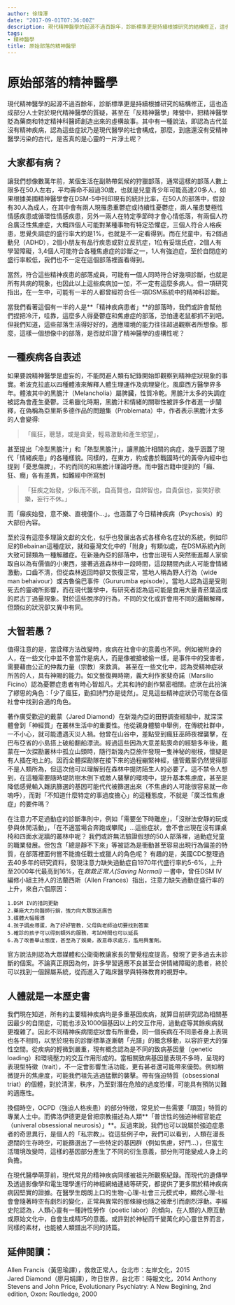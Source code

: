 ```yaml
---
author: 徐瑋澤
date: "2017-09-01T07:36:00Z"
description: 現代精神醫學的起源不過百餘年，診斷標準更是持續根據研究的結構修正，這也造成部分人士對於現代精神醫學的質疑，甚至在「反精神醫學」陣營中，把精神醫學貶為藥商和特定精神科醫師創造出來的虛構故事。其中有一種說法，即認為古代並沒有精神疾病，認為這些症狀乃是現代醫學的社會構成，那麼，到底還沒有受精神醫學污染的古代，是否真的是心靈的一片淨土呢？
tags:
- 精神醫學
title: 原始部落的精神醫學
---
```

# 原始部落的精神醫學
   現代精神醫學的起源不過百餘年，診斷標準更是持續根據研究的結構修正，這也造成部分人士對於現代精神醫學的質疑，甚至在「反精神醫學」陣營中，把精神醫學貶為藥商和特定精神科醫師創造出來的虛構故事。其中有一種說法，即認為古代並沒有精神疾病，認為這些症狀乃是現代醫學的社會構成，那麼，到底還沒有受精神醫學污染的古代，是否真的是心靈的一片淨土呢？
   
## 大家都有病？

   讓我們想像數萬年前，某個生活在副熱帶氣候的狩獵部落，通常這樣的部落人數上限多在50人左右，平均壽命不超過30歲，也就是兒童青少年可能高達20多人，如果根據美國精神醫學會在DSM-5中刊印現有的統計比率，在50人的部落中，假設有30人為成人，在其中會有兩人現罹患重鬱症或持續性憂鬱症，兩人罹患雙極性情感疾患或循環性情感疾患，另外一兩人在特定季節時才會心情低落，有兩個人符合廣泛性焦慮症，大概四個人可能對某種事物有特定恐懼症，三個人符合人格疾患，思覺失調症的盛行率大約是1%，也就是不一定看得到。而在兒童中，有2個過動兒（ADHD），2個小朋友有品行疾患或對立反抗症，1位有妥瑞氏症，2個人有學習障礙，3,4個人可能符合各種焦慮症的診斷之一，1人有強迫症，至於自閉症的盛行率較低，我們也不一定在這個部落裡面看得到。
   
<!--more-->
   
   當然，符合這些精神疾患的部落成員，可能有一個人同時符合好幾項診斷，也就是所有共病的現象，也因此以上這些疾病加一加，不一定有這麼多病人。但一項研究指出，在一生中，可能有一半的人都曾經符合任一項DSM系統中的精神科診斷。 

  當我們看著這個有一半的人是**「精神疾病患者」**的部落時，我們或許會幫他們捏把冷汗，哇靠，這麼多人得憂鬱症和焦慮症的部落，恐怕連老鼠都抓不到吧。但我們知道，這些部落生活得好好的，適應環境的能力往往超過觀察者所想像。那麼，這樣一個想像中的部落，是否就印證了精神醫學的虛構性呢？
    

## 一種疾病各自表述

   如果要說精神醫學是虛妄的，不能閃避人類有紀錄開始即觀察到精神症狀現象的事實。希波克拉底以四種體液來解釋人體生理運作及病理變化，風靡西方醫學界多年。體液其中的黑膽汁（Melancholia）屬脾臟，性質冷乾。黑膽汁太多的失調症被認為會產生憂鬱。泛希臘化時期，黑膽汁和情緒的關聯性被許多作者進一步闡釋，在偽稱為亞里斯多德作品的問題集（Problemata）中，作者表示黑膽汁太多的人會變得:
  
   >「瘋狂，聰慧，或是貪愛，輕易激動和產生慾望」，
   
   甚至提出「冷型黑膽汁」和「熱型黑膽汁」，讓黑膽汁相關的病症，幾乎涵蓋了現代「情緒疾患」的各種樣貌。同樣的，在東方，約成書於戰國時代的黃帝內經中也提到「憂思傷脾」，不約而同的和黑膽汁理論呼應。而中醫古籍中提到的「癲、狂、癇」各有差異，如難經中所寫到
   >「狂疾之始發，少臥而不飢，自高賢也，自辨智也，自貴倨也，妄笑好歌樂，妄行不休。」
   
   而「癲疾始發，意不樂、直視僵仆...」。也涵蓋了今日精神疾病（Psychosis）的大部份內容。

   至於沒有這麼多理論文獻的文化，似乎也發展出各式各樣命名症狀的系統，例如印尼的Bebainan這種症狀，就和臺灣文化中的「附身」有類似處，在DSM系統內則大致可歸類為一種解離症。在新幾內亞的部落中，也會出現有人突然衝進鄰人家偷取自以為有價值的小東西，接著逃進森林中一段時間，這段期間內此人可能會情緒激動，口齒不清，但從森林返回時卻又恢復正常，當地人稱為野人行為（wide man behaivour）或古魯倫巴事件（Gururumba episode）。當地人認為這是受剛死去的靈魂所影響，而在現代醫學中，有研究者認為這可能是食用大量青菸葉造成的尼古丁過量現象。對於這些脫序的行為，不同的文化或許會用不同的邏輯解釋，但類似的狀況卻又異中有同。

## 大智若愚？

  值得注意的是，當詮釋方法改變時，疾病在社會中的意義也不同。例如被附身的人，在一些文化中並不會當作是病人，而是像被搶被偷一樣，是事件中的受害者，需要藉由公正的仲裁力量（宗教）來救濟。 甚至在一些文化中，認為受精神症狀所苦的人，具有神賜的能力。如文藝復興時期，義大利作家斐奇諾（Marsilio Ficino）認為憂鬱症患者有時心智超凡，尤其和詩的創作緊密相關。症狀在此扮演了繆思的角色：「少了瘋狂，勤扣詩門亦是徒然」。足見這些精神症狀仍可能在各個社會中找到合適的角色。

   著作廣受歡迎的戴蒙（Jared Diamond）在新幾內亞的田野調查經驗中，就深深體會到「神經質」在叢林生活中的重要性。他從親身體驗中舉例，在傳統社群中，一不小心，就可能遭遇天災人禍。他曾在山谷中，差點受到瘋狂巫師夜裡襲擊，在巴布亞省的小島搭上破船翻船漂流。經過這些因為大意差點喪命的經驗多年後，戴蒙在一次探勘叢林中孤立山頭時，隨行新幾內亞旅伴發現一隻神秘的樹枝，懷疑是有人插在地上的。因而全體探勘隊在接下來的過程繃緊神經，儘管戴蒙仍然覺得那不是人類所為，但這次他可以理解到在森林中提防陌生人的必要了。這不禁令人想到，在這種需要隨時堤防樹木倒下或敵人襲擊的環境中，提升基本焦慮度，甚至是降低感覺輸入雜訊篩選的基因可能代代被篩選出來（不焦慮的人可能很容易就一命嗚呼），而對「不知道什麼特定的事過度擔心」的這種態度，不就是「廣泛性焦慮症」的要件嗎？

   在注意力不足過動症的診斷準則中，例如「需要坐下時離座」，「沒辦法安靜的玩或參與休閒活動」，「在不適當場合奔跑或攀爬」...這些症狀，會不會出現在沒有課桌椅和四面水泥牆的叢林中呢？ 我們或許無法驗證假想的50人部落裡，過動症兒童的職業發展。但包含「總是靜不下來」等被認為是衝動甚至容易出現行為偏差的特質，在部落裡面何嘗不能擔任戰士或獵人的角色呢？ 有趣的是，美國CDC整理過去40多年的研究資料，發現注意力缺失過動症自1970年代盛行率約5-6%，上升至2000年代最高到16%，在*救救正常人(Saving Normal)* 一書中，曾任DSM IV編修小組主持人的法蘭西斯（Allen Frances）指出，注意力缺失過動症盛行率的上升，來自六個原因：
   >   
    1.DSM IV的措詞更動   
    2.藥廠大力向醫師行銷，強力向大眾放送廣告   
    3.媒體大幅報導 
    4.孩子調皮導蛋，為了好好管教，父母與老師迫切要找到答案 
    5.確診的孩子可以得到額外的服務，考試時間也可以延長 
    6.為了改善舉止態度，甚至為了娛樂，故意尋求處方，濫用興奮劑。
   
   官方說法則認為大眾媒體和公衛衛教讓家長的警覺程度提高，發現了更多過去未診斷的個案。不論真正原因為何，許多學習適應不良甚至合併情緒障礙的患者，終於可以找到一個歸屬系統，從而進入了臨床醫學與特殊教育的視野中。

## 人體就是一本歷史書

   我們現在知道，所有的主要精神疾病均是多重基因疾病，就算目前研究認為相關基因最少的自閉症，可能也涉及1000個基因以上的交互作用，過動症等其餘疾病就更複雜了。因此不同精神疾病間症狀會有所重疊，同一個疾病在不同患者身上表現也各不相同，以至於現有的診斷標準逐漸朝「光譜」的概念移動，以容許更大的彈性空間。從疾病的輕微到嚴重，現有概念認為是不同的致病基因量（genetic loading）和環境壓力的交互作用形成的。當相關致病基因量表現不多時，呈現的表現型特徵（trait），不一定會影響生活功能，更有甚者還可能帶來優勢。例如稍微提升的焦慮度，可能我們祖先逃過猛獸的襲擊。帶有強迫特質（obsessional triat）的個體，對於清潔，秩序，乃至對潛在危險的過度恐懼，可能具有預防災難的適應性。
   
   換個時空，OCPD（強迫人格疾患）的部分特徵，常見於一些需要「頑固」特質的專業人士中。而佛洛伊德更是曾把宗教描述為人類**「普世性的強迫神經官能症（univeral obsessional neurosis）」**。反過來說，我們也可以說屬於強迫症患者的奇思異行，是個人的「私宗教」。從這些例子中，我們可以看到，人類在漫長遼闊的生存時空，可能篩選出了一些特定的基因群（例如焦慮，好鬥...），但當生活環境改變時，這樣的基因部分產生了不同的衍生意義，部分則可能變成人身上的負擔。

   在現代醫學萌芽前，現代常見的精神疾病同樣被祖先所觀察紀錄。而現代的遺傳學及透過影像學和電生理學進行的神經網絡連結等研究，都提供了更多關於精神疾病病因堅實的證據。在醫學生朗朗上口的生物-心理-社會三元模式中，顯然心理-社會會隨著時空有劇烈的變化，正常與異常的那條線也隨之被牽引而劇烈浮動。李維史陀認為，人類心靈有一種詩性勞作（poetic labor）的傾向，在人類的人際互動或原始文化中，自會生成精巧的意義。或許對於神秘而千變萬化的心靈世界而言，同樣的素材，也能被人類譜出不同的詩篇。

## 延伸閱讀：

Allen Francis（黃思瑜譯），救救正常人，台北市：左岸文化，2015  
Jared Diamond（廖月娟譯），昨日世界，台北市：時報文化，2014
Anthony Stevens and John Price, Evolutionary Psychiatry: A New Begining, 2nd edition, Oxon: Routledge, 2000
